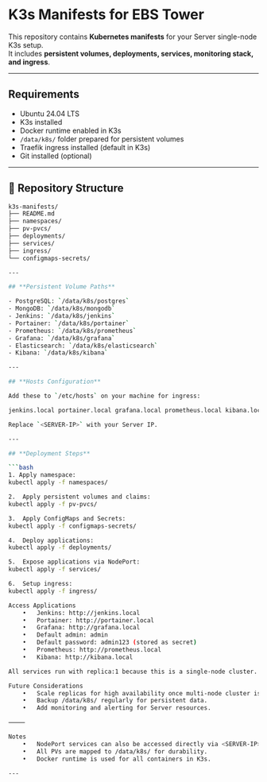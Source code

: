 # K3s Manifests for EBS Tower

This repository contains **Kubernetes manifests** for your Server single-node K3s setup.  
It includes **persistent volumes, deployments, services, monitoring stack, and ingress**.

---

## **Requirements**

- Ubuntu 24.04 LTS
- K3s installed
- Docker runtime enabled in K3s
- `/data/k8s/` folder prepared for persistent volumes
- Traefik ingress installed (default in K3s)
- Git installed (optional)

---

##  📁  **Repository Structure**

```bash
k3s-manifests/
├── README.md
├── namespaces/
├── pv-pvcs/
├── deployments/
├── services/
├── ingress/
└── configmaps-secrets/

---

## **Persistent Volume Paths**

- PostgreSQL: `/data/k8s/postgres`
- MongoDB: `/data/k8s/mongodb`
- Jenkins: `/data/k8s/jenkins`
- Portainer: `/data/k8s/portainer`
- Prometheus: `/data/k8s/prometheus`
- Grafana: `/data/k8s/grafana`
- Elasticsearch: `/data/k8s/elasticsearch`
- Kibana: `/data/k8s/kibana`

---

## **Hosts Configuration**

Add these to `/etc/hosts` on your machine for ingress:

jenkins.local portainer.local grafana.local prometheus.local kibana.local

Replace `<SERVER-IP>` with your Server IP.

---

## **Deployment Steps**

```bash
1. Apply namespace:
kubectl apply -f namespaces/

2.	Apply persistent volumes and claims:
kubectl apply -f pv-pvcs/

3.	Apply ConfigMaps and Secrets:
kubectl apply -f configmaps-secrets/

4.	Deploy applications:
kubectl apply -f deployments/

5.	Expose applications via NodePort:
kubectl apply -f services/

6.	Setup ingress:
kubectl apply -f ingress/

Access Applications
	•	Jenkins: http://jenkins.local
	•	Portainer: http://portainer.local
	•	Grafana: http://grafana.local
	•	Default admin: admin
	•	Default password: admin123 (stored as secret)
	•	Prometheus: http://prometheus.local
	•	Kibana: http://kibana.local

All services run with replica:1 because this is a single-node cluster. Scale replicas safely after adding more nodes.

Future Considerations
	•	Scale replicas for high availability once multi-node cluster is ready.
	•	Backup /data/k8s/ regularly for persistent data.
	•	Add monitoring and alerting for Server resources.

⸻

Notes
	•	NodePort services can also be accessed directly via <SERVER-IP>:<nodePort>.
	•	All PVs are mapped to /data/k8s/ for durability.
	•	Docker runtime is used for all containers in K3s.

---